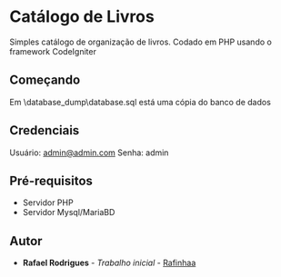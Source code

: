 # Catálogo de Livros

Simples catálogo de organização de livros. Codado em PHP usando o framework CodeIgniter


## Começando

Em \database_dump\database.sql está uma cópia do banco de dados

## Credenciais

Usuário: admin@admin.com
Senha:   admin


## Pré-requisitos

- Servidor PHP
- Servidor Mysql/MariaBD


## Autor

* **Rafael Rodrigues** - *Trabalho inicial* - [Rafinhaa](https://github.com/Rafinhaa)